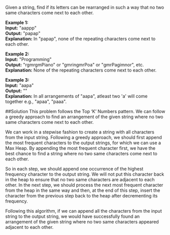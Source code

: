 Given a string, find if its letters can be rearranged in such a way that no two same characters come next to each other.

**Example 1:**  
**Input:** "aappp"  
**Output:** "papap"  
**Explanation:** In "papap", none of the repeating characters come next to each other.

**Example 2:**  
**Input:** "Programming"  
**Output:** "rgmrgmPiano" or "gmringmrPoa" or "gmrPagimnor", etc.  
**Explanation:** None of the repeating characters come next to each other.

**Example 3:**  
**Input:** "aapa"  
**Output:** ""  
**Explanation:** In all arrangements of "aapa", atleast two 'a' will come together e.g., "apaa", "paaa".

##Solution
This problem follows the Top ‘K’ Numbers pattern. We can follow a greedy approach to find an arrangement of
the given string where no two same characters come next to each other.

We can work in a stepwise fashion to create a string with all characters from the input string. Following a greedy approach,
we should first append the most frequent characters to the output strings, for which we can use a Max Heap. By appending
the most frequent character first, we have the best chance to find a string where no two same characters come next to each other.

So in each step, we should append one occurrence of the highest frequency character to the output string. We will not
put this character back in the heap to ensure that no two same characters are adjacent to each other. In the next step,
we should process the next most frequent character from the heap in the same way and then, at the end of this step,
insert the character from the previous step back to the heap after decrementing its frequency.

Following this algorithm, if we can append all the characters from the input string to the output string, we would have
successfully found an arrangement of the given string where no two same characters appeared adjacent to each other.